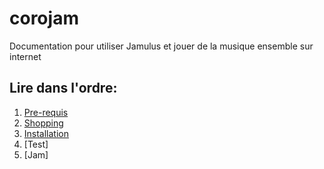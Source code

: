 # corojam
Documentation pour utiliser Jamulus et jouer de la musique ensemble sur internet

## Lire dans l'ordre:
  1. [Pre-requis](https://github.com/fredsiva/corojam/blob/master/readme_1_pre_requis.md)
  2. [Shopping](https://github.com/fredsiva/corojam/blob/master/readme_2_shopping.md)
  3. [Installation](https://github.com/fredsiva/corojam/blob/master/readme_3_installation.md)
  4. [Test]
  5. [Jam]
